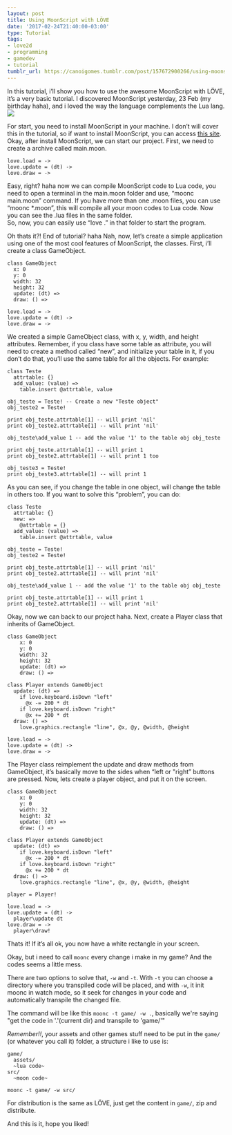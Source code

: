 ```yaml
---
layout: post
title: Using MoonScript with LÖVE
date: '2017-02-24T21:40:00-03:00'
type: Tutorial
tags:
- love2d
- programming
- gamedev
- tutorial
tumblr_url: https://canoigomes.tumblr.com/post/157672900266/using-moonscript-with-l%C3%B6ve
---
```

In this tutorial, i’ll show you how to use the awesome MoonScript with LÖVE, it’s a very basic tutorial. I discovered MoonScript yesterday, 23 Feb (my birthday haha), and i loved the way the language complements the Lua lang. ![](https://66.media.tumblr.com/f5789927c4a8814d39578c8281a9fa75/tumblr_inline_olwmxwYwpj1uuq5lf_540.png)<!-- more -->

For start, you need to install MoonScript in your machine. I don’t will cover this in the tutorial, so if want to install MoonScript, you can access [this site](https://moonscript.org/#installation).  
 Okay, after install MoonScript, we can start our project. First, we need to create a archive called main.moon.

```moonscript
love.load = ->
love.update = (dt) ->
love.draw = ->
```
Easy, right? haha now we can compile MoonScript code to Lua code, you need to open a terminal in the main.moon folder and use, “moonc main.moon” command. If you have more than one .moon files, you can use “moonc \*.moon”, this will compile all your moon codes to Lua code. Now you can see the .lua files in the same folder.   
 So, now, you can easily use “love .” in that folder to start the program.

Oh thats it?! End of tutorial? haha Nah, now, let’s create a simple application using one of the most cool features of MoonScript, the classes. First, i’ll create a class GameObject.


```moonscript
class GameObject
  x: 0
  y: 0
  width: 32
  height: 32
  update: (dt) =>
  draw: () =>
        
love.load = ->
love.update = (dt) ->
love.draw = ->
```

We created a simple GameObject class, with x, y, width, and height attributes. Remember, if you class have some table as attribute, you will need to create a method called “new”, and initialize your table in it, if you don’t do that, you’ll use the same table for all the objects. For example:

```moonscript
class Teste
  attrtable: {}
  add_value: (value) =>
    table.insert @attrtable, value
    
obj_teste = Teste! -- Create a new "Teste object"
obj_teste2 = Teste!
  
print obj_teste.attrtable[1] -- will print 'nil'
print obj_teste2.attrtable[1] -- will print 'nil'

obj_teste\add_value 1 -- add the value '1' to the table obj obj_teste

print obj_teste.attrtable[1] -- will print 1
print obj_teste2.attrtable[1] -- will print 1 too

obj_teste3 = Teste!
print obj_teste3.attrtable[1] -- will print 1
```

As you can see, if you change the table in one object, will change the table in others too. If you want to solve this “problem”, you can do:

```moonscript
class Teste
  attrtable: {}
  new: =>
    @attrtable = {}
  add_value: (value) =>
    table.insert @attrtable, value
    
obj_teste = Teste!
obj_teste2 = Teste!
  
print obj_teste.attrtable[1] -- will print 'nil'
print obj_teste2.attrtable[1] -- will print 'nil'

obj_teste\add_value 1 -- add the value '1' to the table obj obj_teste

print obj_teste.attrtable[1] -- will print 1
print obj_teste2.attrtable[1] -- will print 'nil'
```

Okay, now we can back to our project haha. Next, create a Player class that inherits of GameObject.

```moonscript
class GameObject
    x: 0
    y: 0
    width: 32
    height: 32
    update: (dt) =>
    draw: () =>
    
class Player extends GameObject
  update: (dt) =>
    if love.keyboard.isDown "left"
      @x -= 200 * dt
    if love.keyboard.isDown "right"
      @x += 200 * dt
  draw: () =>
    love.graphics.rectangle "line", @x, @y, @width, @height

love.load = ->
love.update = (dt) ->
love.draw = ->
```

The Player class reimplement the update and draw methods from GameObject, it’s basically move to the sides when “left or "right” buttons are pressed. Now, lets create a player object, and put it on the screen.

```moonscript
class GameObject
    x: 0
    y: 0
    width: 32
    height: 32
    update: (dt) =>
    draw: () =>

class Player extends GameObject
  update: (dt) =>
    if love.keyboard.isDown "left"
      @x -= 200 * dt
    if love.keyboard.isDown "right"
      @x += 200 * dt
  draw: () =>
    love.graphics.rectangle "line", @x, @y, @width, @height

player = Player!

love.load = ->
love.update = (dt) ->
  player\update dt
love.draw = ->
  player\draw!
```

Thats it! If it’s all ok, you now have a white rectangle in your screen.

Okay, but i need to call `moonc` every change i make in my game? And the codes seems a little mess.

There are two options to solve that, `-w` and `-t`. With `-t` you can choose a directory where you transpiled code will be placed, and with `-w`, it init moonc in watch mode, so it seek for changes in your code and automatically transpile the changed file.

The command will be like this `moonc -t game/ -w .`, basically we're saying "get the code in '.'(current dir) and transpile to 'game/'"

*Remember!!*, your assets and other games stuff need to be put in the `game/` (or whatever you call it) folder, a structure i like to use is:

```
game/
  assets/
  ~lua code~
src/
  ~moon code~
```

`moonc -t game/ -w src/`

For distribution is the same as LÖVE, just get the content in `game/`, zip and distribute.

And this is it, hope you liked!